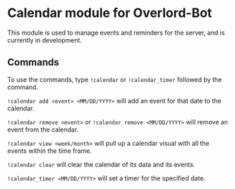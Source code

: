 # Calendar module for Overlord-Bot

This module is used to manage events and reminders for the server, and is currently in development.

## Commands

To use the commands, type `!calendar` or `!calendar_timer` followed by the command. 

`!calendar add <event> <MM/DD/YYYY>` will add an event for that date to the calendar.

`!calendar remove <event>` or `!calendar remove <MM/DD/YYYY>` will remove an event from the calendar.

`!calendar view <week/month>` will pull up a calendar visual with all the events within the time frame.

`!calendar clear` will clear the calendar of its data and its events.

`!calendar_timer <MM/DD/YYYY>` will set a timer for the specified date.

